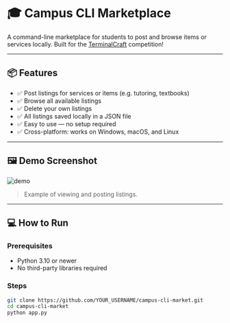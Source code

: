 # 🎓 Campus CLI Marketplace

A command-line marketplace for students to post and browse items or services locally. Built for the [TerminalCraft](https://terminalcraft.hackclub.com/) competition!

---

## 📦 Features

- ✅ Post listings for services or items (e.g. tutoring, textbooks)
- ✅ Browse all available listings
- ✅ Delete your own listings
- ✅ All listings saved locally in a JSON file
- ✅ Easy to use — no setup required
- ✅ Cross-platform: works on Windows, macOS, and Linux

---

## 🖼️ Demo Screenshot

![demo](https://imgur.com/a/lTrGhNr)  
> Example of viewing and posting listings.

---

## 💻 How to Run

### Prerequisites

- Python 3.10 or newer  
- No third-party libraries required

### Steps

```bash
git clone https://github.com/YOUR_USERNAME/campus-cli-market.git
cd campus-cli-market
python app.py
